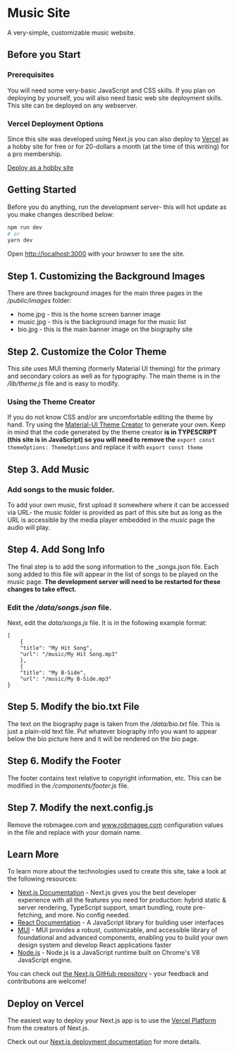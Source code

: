 # Music Site
A very-simple, customizable music website.

## Before you Start

### Prerequisites
You will need some very-basic JavaScript and CSS skills.  If you plan on deploying by yourself, you will 
also need basic web site deployment skills.  This site can be deployed on any webserver.  

### Vercel Deployment Options
Since this site was developed using Next.js you can also deploy to [Vercel](https://vercel.com) as a hobby site for free or for 20-dollars a 
month (at the time of this writing) for a pro membership.

[Deploy as a hobby site](https://vercel.com/new)

## Getting Started

Before you do anything, run the development server- this will hot update as you make changes described below:

```bash
npm run dev
# or
yarn dev
```

Open [http://localhost:3000](http://localhost:3000) with your browser to see the site.

## Step 1. Customizing the Background Images

There are three background images for the main three pages in the _/public/images_ folder:

- home.jpg - this is the home screen banner image
- music.jpg - this is the background image for the music list
- bio.jpg - this is the main banner image on the biography site

## Step 2. Customize the Color Theme

This site uses MUI theming (formerly Material UI theming) for the primary and secondary colors as 
well as for typography.  The main theme is in the _/lib/theme.js_ file and is easy to modify.  

### Using the Theme Creator

If you do not know CSS and/or are uncomfortable editing the theme by hand.  Try using the 
[Material-UI Theme Creator](https://bareynol.github.io/mui-theme-creator/) to generate your own.  Keep in mind
that the code generated by the theme creator **is in TYPESCRIPT (this site is in JavaScript) so you will need to remove the** 
`export const themeOptions: ThemeOptions` and replace it with `export const theme`

## Step 3. Add Music

### Add songs to the music folder.

To add your own music, first upload it somewhere where it can be accessed via URL- the music folder is provided
as part of this site but as long as the URL is accessible by the media player embedded in the *music* page
the audio will play.  

## Step 4. Add Song Info
The final step is to add the song information to the _songs.json file.  Each song added to this file will 
appear in the list of songs to be played on the music page.  **The development server will need to be restarted
for these changes to take effect.**

### Edit the _/data/songs.json_ file.

Next, edit the _data/songs.js_ file.  It is in the following example format:

    [
        {
        "title": "My Hit Song",
        "url": "/music/My Hit Song.mp3"
        },
        {
        "title": "My B-Side",
        "url": "/music/My B-Side.mp3"
    }

## Step 5. Modify the bio.txt File
The text on the biography page is taken from the _/data/bio.txt_ file.  This is just a plain-old text file.
Put whatever biography info you want to appear below the bio picture here and it will be rendered on the 
bio page.

## Step 6.  Modify the Footer
The footer contains text relative to copyright information, etc.  This can be modified in the _/components/footer.js_
file.

## Step 7. Modify the next.config.js
Remove the robmagee.com and www.robmagee.com configuration values in the file and replace with
your domain name.

## Learn More

To learn more about the technologies used to create this site, take a look at the following resources:

- [Next.js Documentation](https://nextjs.org/docs) - Next.js gives you the best developer experience with all the features you need for production: hybrid static & server rendering, TypeScript support, smart bundling, route pre-fetching, and more. No config needed.
- [React Documentation](https://reactjs.org/) - A JavaScript library for building user interfaces
- [MUI](https://mui.com) - MUI provides a robust, customizable, and accessible library of foundational and advanced components, enabling you to build your own design system and develop React applications faster
- [Node.js](https://nodejs.org) - Node.js is a JavaScript runtime built on Chrome's V8 JavaScript engine.

You can check out [the Next.js GitHub repository](https://github.com/vercel/next.js/) - your feedback and contributions are welcome!

## Deploy on Vercel

The easiest way to deploy your Next.js app is to use the [Vercel Platform](https://vercel.com/new?utm_medium=default-template&filter=next.js&utm_source=create-next-app&utm_campaign=create-next-app-readme) from the creators of Next.js.

Check out our [Next.js deployment documentation](https://nextjs.org/docs/deployment) for more details.

